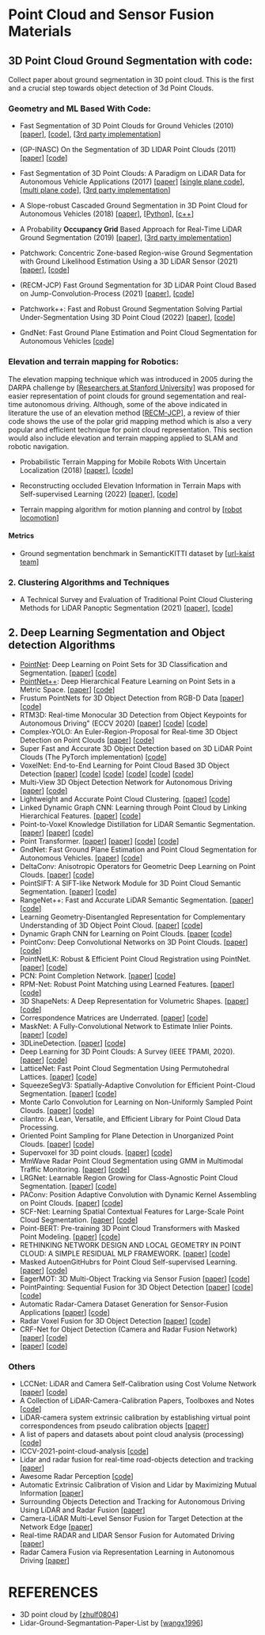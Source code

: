 # Point Cloud and Sensor Fusion Materials

## 3D Point Cloud Ground Segmentation with code:
Collect paper about ground segmentation in 3D point cloud. This is the first and a crucial step towards object detection of 3d Point Clouds.

### Geometry and ML Based With Code:
- Fast Segmentation of 3D Point Clouds for Ground Vehicles (2010) [[paper](http://ieeexplore.ieee.org/document/5548059/)], [[code](https://github.com/lorenwel/linefit_ground_segmentation)], [[3rd party implementation](https://github.com/KennyWGH/efficient_online_segmentation)]

- (GP-INASC) On the Segmentation of 3D LIDAR Point Clouds (2011) [[paper](http://ieeexplore.ieee.org/document/5979818/)] [[code](https://github.com/alualu628628/Gaussian-Process-Incremental-Sample-Consensus-GP-INASC)]

- Fast Segmentation of 3D Point Clouds: A Paradigm on LiDAR Data for Autonomous Vehicle Applications (2017) [[paper](http://ieeexplore.ieee.org/document/7989591/)] [[single plane code](https://github.com/AbangLZU/plane_fit_ground_filter)], [[multi plane code](https://github.com/wangx1996/LIDAR-Segmentation-Based-on-Range-Image)], [[3rd party implementation](https://github.com/chrise96/3D_Ground_Segmentation)]

- A Slope-robust Cascaded Ground Segmentation in 3D Point Cloud for Autonomous Vehicles (2018) [[paper](https://ieeexplore.ieee.org/document/8569534)], [[Python](https://bitbucket.org/n-patiphon/slope_robust_ground_seg)], [[c++](https://github.com/wangx1996/Cascaded-Lidar-Ground-Segmentation)]

- A Probability **Occupancy Grid** Based Approach for Real-Time LiDAR Ground Segmentation (2019) [[paper](https://ieeexplore.ieee.org/document/8666170/)], [[3rd party implementation](https://github.com/MukhlasAdib/KITTI_Mapping)]

- Patchwork: Concentric Zone-based Region-wise Ground Segmentation with Ground Likelihood Estimation Using a 3D LiDAR Sensor (2021) [[paper](https://urserver.kaist.ac.kr/publicdata/patchwork/RA_L_21_patchwork_final_submission.pdf)], [[code](https://github.com/LimHyungTae/patchwork)]

- (RECM-JCP) Fast Ground Segmentation for 3D LiDAR Point Cloud Based on Jump-Convolution-Process (2021) [[paper](https://www.mdpi.com/2072-4292/13/16/3239/xml)], [[code](https://github.com/wangx1996/Fast-Ground-Segmentation-Based-on-JPC)]

- Patchwork++: Fast and Robust Ground Segmentation Solving Partial Under-Segmentation Using 3D Point Cloud (2022) [[paper](https://arxiv.org/pdf/2207.11919.pdf)], [[code](https://github.com/url-kaist/patchwork-plusplus)]

- GndNet: Fast Ground Plane Estimation and Point Cloud Segmentation for Autonomous Vehicles [[code](https://github.com/anshulpaigwar/GndNet)]

### Elevation and terrain mapping for Robotics:
The elevation mapping technique which was introduced in 2005 during the DARPA challenge by [[Researchers at Stanford University](https://onlinelibrary.wiley.com/doi/10.1002/rob.20147)] was proposed for easier representation of point clouds for ground segementation and real-time autonomous driving. Although, some of the above indicated in literature the use of an elevation method [[RECM-JCP](https://www.mdpi.com/2072-4292/13/16/3239/xml)], a review of thier code shows the use of the polar grid mapping method which is also a very popular and efficient technique for point cloud representation. This section would also include elevation and terrain mapping applied to SLAM and robotic navigation. 

- Probabilistic Terrain Mapping for Mobile Robots With Uncertain Localization (2018) [[paper](https://ieeexplore.ieee.org/document/8392399)], [[code](https://github.com/ANYbotics/elevation_mapping)]

- Reconstructing occluded Elevation Information in Terrain Maps with Self-supervised Learning (2022) [[paper](https://ieeexplore.ieee.org/document/9676411)], [[code](https://github.com/mstoelzle/solving-occlusion)]

- Terrain mapping algorithm for motion planning and control by [[robot locomotion](https://github.com/robot-locomotion/terrain-server)]

#### Metrics
- Ground segmentation benchmark in SemanticKITTI dataset by [[url-kaist team](https://github.com/url-kaist/Ground-Segmentation-Benchmark)]

### 2. Clustering Algorithms and Techniques
- A Technical Survey and Evaluation of Traditional Point Cloud Clustering Methods for LiDAR Panoptic Segmentation (2021) [[paper](https://openaccess.thecvf.com/content/ICCV2021W/TradiCV/papers/Zhao_A_Technical_Survey_and_Evaluation_of_Traditional_Point_Cloud_Clustering_ICCVW_2021_paper.pdf)], [[code](https://github.com/placeforyiming/ICCVW21-LiDAR-Panoptic-Segmentation-TradiCV-Survey-of-Point-Cloud-Cluster)]

## 2. Deep Learning Segmentation and Object detection Algorithms
- [PointNet](https://stanford.edu/~rqi/pointnet/): Deep Learning on Point Sets for 3D Classification and Segmentation. [[paper](http://arxiv.org/abs/1612.00593)] [[code](https://github.com/charlesq34/pointnet)]
- [PointNet++](https://stanford.edu/~rqi/pointnet2/): Deep Hierarchical Feature Learning on Point Sets in a Metric Space. [[paper](https://arxiv.org/abs/1706.02413)] [[code](https://github.com/charlesq34/pointnet2)]
- Frustum PointNets for 3D Object Detection from RGB-D Data [[paper](https://arxiv.org/pdf/1711.08488.pdf)] [[code](https://github.com/charlesq34/frustum-pointnets)]
- RTM3D: Real-time Monocular 3D Detection from Object Keypoints for Autonomous Driving" (ECCV 2020) [[paper](https://arxiv.org/pdf/2001.03343.pdf)] [[code](https://github.com/Banconxuan/RTM3D)] [[code](https://github.com/maudzung/RTM3D)]
- Complex-YOLO: An Euler-Region-Proposal for Real-time 3D Object Detection on Point Clouds [[paper](https://arxiv.org/pdf/1803.06199.pdf)] [[code](https://github.com/maudzung/Complex-YOLOv4-Pytorch)]
- Super Fast and Accurate 3D Object Detection based on 3D LiDAR Point Clouds (The PyTorch implementation) [[code](https://github.com/maudzung/Super-Fast-Accurate-3D-Object-Detection)]
- VoxelNet: End-to-End Learning for Point Cloud Based 3D Object Detection [[paper](https://arxiv.org/pdf/1711.06396.pdf)] [[code](https://github.com/qianguih/voxelnet)] [[code](https://github.com/steph1793/Voxelnet)] [[code](https://github.com/TUMFTM/RadarVoxelFusionNet)] [[code](https://github.com/ZhihaoZhu/PointNet-Implementation-Tensorflow)] [[code](https://github.com/jediofgever/PointNet_Custom_Object_Detection)]
- Multi-View 3D Object Detection Network for Autonomous Driving [[paper](https://arxiv.org/pdf/1611.07759)] [[code](https://github.com/bostondiditeam/MV3D)]
- Lightweight and Accurate Point Cloud Clustering. [[paper](https://link.springer.com/article/10.1007/s10514-019-09883-y)] [[code](https://github.com/yzrobot/adaptive_clustering)]
- Linked Dynamic Graph CNN: Learning through Point Cloud by Linking Hierarchical Features. [[paper](https://arxiv.org/pdf/1904.10014.pdf)] [[code](https://github.com/KuangenZhang/ldgcnn)]
- Point-to-Voxel Knowledge Distillation for LiDAR Semantic Segmentation. [[paper](https://openaccess.thecvf.com/content/CVPR2021/papers/Zhu_Cylindrical_and_Asymmetrical_3D_Convolution_Networks_for_LiDAR_Segmentation_CVPR_2021_paper.pdf)]  [[paper](https://arxiv.org/pdf/2206.02099.pdf)] [[code](https://github.com/cardwing/GitHubs-for-PVKD)]
- Point Transformer. [[paper](https://ieeexplore.ieee.org/document/9552005)] [[paper](https://openaccess.thecvf.com/content/ICCV2021/papers/Zhao_Point_Transformer_ICCV_2021_paper.pdf)] [[code](https://github.com/engelnico/point-transformer)] [[code](https://github.com/POSTECH-CVLab/point-transformer)]
- GndNet: Fast Ground Plane Estimation and Point Cloud Segmentation for Autonomous Vehicles. [[paper](https://hal.inria.fr/hal-02927350/document)] [[code](https://github.com/anshulpaigwar/GndNet)]
- DeltaConv: Anisotropic Operators for Geometric Deep Learning on Point Clouds. [[paper](https://arxiv.org/pdf/2111.08799.pdf)] [[code](https://github.com/rubenwiersma/deltaconv)]
- PointSIFT: A SIFT-like Network Module for 3D Point Cloud Semantic Segmentation. [[paper](https://arxiv.org/pdf/1807.00652.pdf)] [[code](https://github.com/MVIG-SJTU/pointSIFT)]
- RangeNet++: Fast and Accurate LiDAR Semantic Segmentation. [[paper](https://github.com/LongruiDong/lidar-bonnetal)] [[code](https://github.com/LongruiDong/lidar-bonnetal)]
- Learning Geometry-Disentangled Representation for Complementary Understanding of 3D Object Point Cloud. [[paper](https://arxiv.org/pdf/2012.10921.pdf)] [[code](https://github.com/mutianxu/GDANet)]
- Dynamic Graph CNN for Learning on Point Clouds. [[paper](https://arxiv.org/pdf/1801.07829) [[code](https://github.com/WangYueFt/dgcnn)]
- PointConv: Deep Convolutional Networks on 3D Point Clouds. [[paper](https://arxiv.org/pdf/1811.07246)] [[code](https://github.com/DylanWusee/pointconv)]
- PointNetLK: Robust & Efficient Point Cloud Registration using PointNet. [[paper](https://arxiv.org/pdf/1903.05711.pdf)] [[code](https://github.com/hmgoforth/PointNetLK)]
- PCN: Point Completion Network. [[paper](https://arxiv.org/pdf/1808.00671.pdf)] [[code](https://wentaoyuan.github.io/pcn)]
- RPM-Net: Robust Point Matching using Learned Features. [[paper](https://arxiv.org/pdf/2003.13479.pdf)] [[code](https://github.com/yewzijian/RPMNet)]
- 3D ShapeNets: A Deep Representation for Volumetric Shapes. [[paper](https://people.csail.mit.edu/khosla/papers/cvpr2015_wu.pdf)] [[code](https://github.com/zhirongw/3DShapeNets)]
- Correspondence Matrices are Underrated. [[paper](https://arxiv.org/pdf/2010.16085.pdf)] [[code](https://github.com/tzodge/PCR-CMU)]
- MaskNet: A Fully-Convolutional Network to Estimate Inlier Points. [[paper](https://arxiv.org/pdf/2010.09185.pdf)] [[code](https://github.com/vinits5/masknet)]
- 3DLineDetection. [[paper](https://arxiv.org/pdf/1901.02532.pdf)] [[code](https://github.com/xiaohulugo/3DLineDetection)]
- Deep Learning for 3D Point Clouds: A Survey (IEEE TPAMI, 2020). [[paper](https://arxiv.org/pdf/1912.12033v2.pdf)] [[code](https://github.com/The-Learning-And-Vision-Atelier-LAVA/SoTA-Point-Cloud)]
- LatticeNet: Fast Point Cloud Segmentation Using Permutohedral Lattices. [[paper](https://www.ais.uni-bonn.de/videos/RSS_2020_Rosu/RSS_2020_Rosu.pdf)] [[code](https://github.com/AIS-Bonn/lattice_net)]
- SqueezeSegV3: Spatially-Adaptive Convolution for Efficient Point-Cloud Segmentation. [[paper](https://arxiv.org/pdf/2004.01803v2.pdf)] [[code](https://github.com/chenfengxu714/SqueezeSegV3)]
- Monte Carlo Convolution for Learning on Non-Uniformly Sampled Point Clouds. [[paper](https://arxiv.org/pdf/1806.01759v2.pdf)] [[code](https://github.com/viscom-ulm/MCCNN)]
- cilantro: A Lean, Versatile, and Efficient Library for Point Cloud Data Processing.
- Oriented Point Sampling for Plane Detection in Unorganized Point Clouds. [[paper]()] [[code]()]
- Supervoxel for 3D point clouds. [[paper](https://www.researchgate.net/publication/325334638_Toward_better_boundary_preserved_supervoxel_segmentation_for_3D_point_clouds)] [[code](https://github.com/yblin/Supervoxel-for-3D-point-clouds)]
- MmWave Radar Point Cloud Segmentation using GMM in Multimodal Traffic Monitoring. [[paper](https://arxiv.org/pdf/1911.06364v3.pdf)] [[code](https://github.com/radar-lab/traffic_monitoring)]
- LRGNet: Learnable Region Growing for Class-Agnostic Point Cloud Segmentation. [[paper](https://arxiv.org/pdf/2103.09160v1.pdf)] [[code](https://github.com/jingdao/learn_region_grow)]
- PAConv: Position Adaptive Convolution with Dynamic Kernel Assembling on Point Clouds. [[paper](https://arxiv.org/pdf/2103.14635v2.pdf)] [[code](https://github.com/CVMI-Lab/PAConv)]
- SCF-Net: Learning Spatial Contextual Features for Large-Scale Point Cloud Segmentation. [[paper](https://openaccess.thecvf.com/content/CVPR2021/papers/Fan_SCF-Net_Learning_Spatial_Contextual_Features_for_Large-Scale_Point_Cloud_Segmentation_CVPR_2021_paper.pdf)] [[code](https://github.com/leofansq/SCF-Net)]
- Point-BERT: Pre-training 3D Point Cloud Transformers with Masked Point Modeling. [[paper](https://arxiv.org/pdf/2111.14819v2.pdf)] [[code](https://github.com/lulutang0608/Point-BERT)]
- RETHINKING NETWORK DESIGN AND LOCAL GEOMETRY IN POINT CLOUD: A SIMPLE RESIDUAL MLP FRAMEWORK. [[paper](https://arxiv.org/pdf/2202.07123v1.pdf)] [[code](https://github.com/ma-xu/pointmlp-pytorch)]
- Masked AutoenGitHubrs for Point Cloud Self-supervised Learning. [[paper](https://arxiv.org/pdf/2203.06604v2.pdf)] [[code](https://github.com/Pang-Yatian/Point-MAE)]
- EagerMOT: 3D Multi-Object Tracking via Sensor Fusion [[paper](https://arxiv.org/pdf/2104.14682.pdf)] [[code](https://github.com/aleksandrkim61/EagerMOT)]
- PointPainting: Sequential Fusion for 3D Object Detection [[paper](https://arxiv.org/pdf/1911.10150.pdf)] [[code](https://github.com/Song-Jingyu/PointPainting)] [[code](https://github.com/AmrElsersy/PointPainting)]
- Automatic Radar-Camera Dataset Generation for Sensor-Fusion Applications [[paper](https://repository.arizona.edu/bitstream/handle/10150/663389/AutoRadarCamera.pdf?sequence=1)] [[code](https://github.com/radar-lab/autolabelling_radar)]
- Radar Voxel Fusion for 3D Object Detection [[paper](https://arxiv.org/pdf/2106.14087.pdf)] [[code](https://github.com/TUMFTM/RadarVoxelFusionNet)]
- CRF-Net for Object Detection (Camera and Radar Fusion Network) [[paper](https://arxiv.org/pdf/2005.07431.pdf)] [[code](https://github.com/TUMFTM/CameraRadarFusionNet)]
- [[paper]()] [[code]()]

### Others
- LCCNet: LiDAR and Camera Self-Calibration using Cost Volume Network [[paper](https://openaccess.thecvf.com/content/CVPR2021W/WAD/papers/Lv_LCCNet_LiDAR_and_Camera_Self-Calibration_Using_Cost_Volume_Network_CVPRW_2021_paper.pdf)] [[code](https://github.com/LvXudong-HIT/LCCNet)]
- A Collection of LiDAR-Camera-Calibration Papers, Toolboxes and Notes [[code](https://github.com/Deephome/Awesome-LiDAR-Camera-Calibration)]
- LiDAR-camera system extrinsic calibration by establishing virtual point correspondences from pseudo calibration objects [[paper](https://opg.optica.org/oe/fulltext.cfm?uri=oe-28-12-18261&id=432360)]
- A list of papers and datasets about point cloud analysis (processing) [[code](https://github.com/Yochengliu/awesome-point-cloud-analysis)]
- ICCV-2021-point-cloud-analysis [[code](https://github.com/cuge1995/ICCV-2021-point-cloud-analysis)]
- Lidar and radar fusion for real-time road-objects detection and tracking [[paper](https://www.researchgate.net/publication/351860734_Lidar_and_radar_fusion_for_real-time_road-objects_detection_and_tracking)]
- Awesome Radar Perception [[code](https://github.com/ZHOUYI1023/awesome-radar-perception)]
- Automatic Extrinsic Calibration of Vision and Lidar by Maximizing Mutual Information [[paper](https://deepblue.lib.umich.edu/bitstream/handle/2027.42/112212/rob21542.pdf?sequence=1)]
- Surrounding Objects Detection and Tracking for Autonomous Driving Using LiDAR and Radar Fusion [[paper](https://cjme.springeropen.com/articles/10.1186/s10033-021-00630-y)]
- Camera-LiDAR Multi-Level Sensor Fusion for Target Detection at the Network Edge [[paper](https://www.ncbi.nlm.nih.gov/pmc/articles/PMC8227618/)]
- Real-time RADAR and LIDAR Sensor Fusion for Automated Driving [[paper](https://link.springer.com/chapter/10.1007/978-981-15-1366-4_11)]
- Radar Camera Fusion via Representation Learning in Autonomous Driving [[paper](https://openaccess.thecvf.com/content/CVPR2021W/MULA/papers/Dong_Radar_Camera_Fusion_via_Representation_Learning_in_Autonomous_Driving_CVPRW_2021_paper.pdf)]

# REFERENCES
- 3D point cloud by [[zhulf0804](https://github.com/zhulf0804/3D-PointCloud)]
- Lidar-Ground-Segmantation-Paper-List by [[wangx1996](https://github.com/wangx1996/Lidar-Ground-Segmantation-Paper-List)]